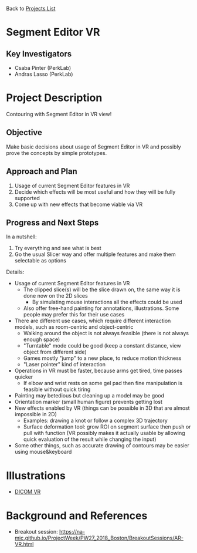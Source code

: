 Back to [Projects List](../../README.md#ProjectsList)

# Segment Editor VR

## Key Investigators

- Csaba Pinter (PerkLab)
- Andras Lasso (PerkLab)

# Project Description

Contouring with Segment Editor in VR view!

## Objective

Make basic decisions about usage of Segment Editor in VR and possibly prove the concepts by simple prototypes.

## Approach and Plan

1. Usage of current Segment Editor features in VR
2. Decide which effects will be most useful and how they will be fully supported
3. Come up with new effects that become viable via VR

## Progress and Next Steps

In a nutshell:
1. Try everything and see what is best
2. Go the usual Slicer way and offer multiple features and make them selectable as options

Details:
* Usage of current Segment Editor features in VR
    * The clipped slice(s) will be the slice drawn on, the same way it is done now on the 2D slices
      * By simulating mouse interactions all the effects could be used
    * Also offer free-hand painting for annotations, illustrations. Some people may prefer this for their use cases
* There are different use cases, which require different interaction models, such as room-centric and object-centric
  * Walking around the object is not always feasible (there is not always enough space)
  * "Turntable" mode could be good (keep a constant distance, view object from different side)
  * Games mostly "jump" to a new place, to reduce motion thickness
  * "Laser pointer" kind of interaction
* Operations in VR must be faster, because arms get tired, time passes quicker
  * If elbow and wrist rests on some gel pad then fine manipulation is feasible without quick tiring
* Painting may betedious but cleaning up a model may be good
* Orientation marker (small human figure) prevents getting lost
* New effects enabled by VR (things can be possible in 3D that are almost impossible in 2D)
  * Examples: drawing a knot or follow a complex 3D trajectory
  * Surface deformation tool: grow ROI on segment surface then push or pull with function (VR possibly makes it actually usable by allowing quick evaluation of the result while changing the input)
* Some other things, such as accurate drawing of contours may be easier using mouse&keyboard

# Illustrations

<!--Add pictures and links to videos that demonstrate what has been accomplished.-->

- [DICOM VR](http://www.dicomvr.com/)

# Background and References

<!--Use this space for information that may help people better understand your project, like links to papers, source code, or data.-->

- Breakout session: https://na-mic.github.io/ProjectWeek/PW27_2018_Boston/BreakoutSessions/AR-VR.html
